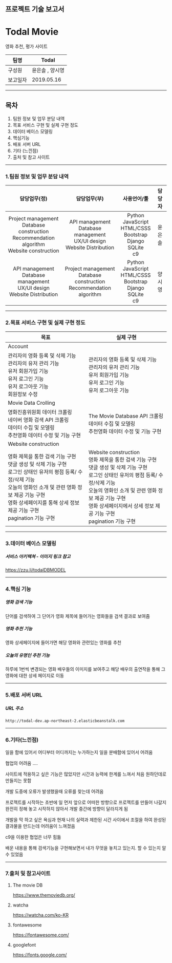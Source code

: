 ## 프로젝트  기술 보고서  

# Todal Movie

영화 추천, 평가 사이트



| 팀명     | Todal           |
| -------- | --------------- |
| 구성원   | 윤은솔 , 양시영 |
| 보고일자 | 2019.05.16      |



------

## 목차



1. 팀원 정보 및 업무 분담 내역
2. 목표 서비스 구현 및 실제 구현 정도
3. 데이터 베이스 모델링
4. 핵심기능
5. 배포 서버 URL
6. 기타 (느낀점)
7. 출처 및 참고 사이트

------

### 1.팀원 정보 및 업무 분담 내역



|                         담당업무(정)                         |                         담당업무(부)                         |                         사용언어/툴                          | 담당자 |
| :----------------------------------------------------------: | :----------------------------------------------------------: | :----------------------------------------------------------: | :----: |
| Project management<br />Database construction<br />Recommendation algorithm<br />Website construction | API management<br />Database management<br />UX/UI design<br />Website Distribution | Python<br />JavaScript<br />HTML/CSSS<br />Bootstrap<br />Django<br />SQLite<br />c9 | 윤은솔 |
| API management<br />Database management<br />UX/UI design<br /> Website Distribution | Project management<br />Database construction<br />Recommendation algorithm | Python<br />JavaScript<br />HTML/CSSS<br />Bootstrap<br />Django<br />SQLite<br />c9 | 양시영 |



------

### 2.목표 서비스 구현 및 실제 구현 정도



| 목표                                                         | 실제 구현                                                    |
| ------------------------------------------------------------ | ------------------------------------------------------------ |
| Account                                                      |                                                              |
| 관리자의  영화 등록 및 삭제 기능<br />관리자의  유저 관리 기능<br />유저 회원가입 기능<br />유저 로그인 기능<br />유저 로그아웃 기능<br />회원정보 수정 | 관리자의  영화 등록 및 삭제 기능<br />관리자의  유저 관리 기능<br />유저 회원가입 기능<br />유저 로그인 기능<br />유저 로그아웃 기능<br /> |
| Movie Data Crolling                                          |                                                              |
| 영화진흥위원회 데이터 크롤링 <br /> 네이버 영화 검색 API 크롤링<br /> 데이터 수집 및 모델링<br />추천영화 데이터 수정 및 기능 구현 | The Movie Database API 크롤링<br /> 데이터 수집 및 모델링<br />추천영화 데이터 수정 및 기능 구현 |
| Website construction                                         |                                                              |
| 영화 제목을 통한 검색 기능 구현<br /> 댓글 생성 및 삭제 기능 구현<br /> 로그인 상태인 유저의 평점 등록/ 수정/삭제 기능 <br /> 오늘의 영화인  소개 및 관련 영화 정보 제공 기능 구현<br />영화 상세페이지를 통해 상세 정보 제공 기능 구현<br />pagination 기능 구현 | Website construction<br /> 영화 제목을 통한 검색 기능 구현<br /> 댓글 생성 및 삭제 기능 구현<br /> 로그인 상태인 유저의 평점 등록/ 수정/삭제 기능 <br /> 오늘의 영화인  소개 및 관련 영화 정보 제공 기능 구현<br />영화 상세페이지에서 상세 정보 제공 기능 구현<br />pagination 기능 구현 |

------

### 3.데이터 베이스 모델링



##### 서비스 아키텍쳐 - 이미지 링크 참고

https://zzu.li/todalDBMODEL





------

### 4.핵심 기능



##### 영화 검색 기능

단어를 검색하여 그 단어가 영화 제목에 들어가는 영화들을 검색 결과로 보여줌



##### 영화 추천 기능

영화 상세페이지에 들어가면 해당 영화와 관련있는 영화를 추천



##### 오늘의 유명인 추천 기능

하루에 1번씩 변경되는 영화 배우들의 이미지를 보여주고 해당 배우의 출연작을 통해 그 영화에 대한 상세 페이지로 이동



------

### 5.배포 서버 URL



##### URL 주소

```md
http://todal-dev.ap-northeast-2.elasticbeanstalk.com
```





------

### 6.기타(느낀점)



일을 함에 있어서 어디부터 어디까지는 누가하는지 일을 분배함에 있어서 어려움



협업의 어려움  ....



사이트에 적용하고 싶은 기능은 많았지만 시간과 능력에 한계를 느껴서 처음 원하던데로 만들지는 못함



개발 도중에 오류가 발생했을때 오류를 찾는데 어려움



프로젝트를 시작하는 초반에 일 먼저 앞으로 어떠한 방향으로 프로젝트를 만들어 나갈지 완전히 정해 놓고 시작하지 않아서 개발 중간에 방향이 달라지게 됨



개발을 막 하고 싶은 욕심과 현재 나의 실력과 제한된 시간 사이에서 조절을 하여 완성된 결과물을 만드는데 어려움이 느껴졌음



c9을 이용한 협업은 너무 힘듦

배운 내용을 통해 검색기능을 구현해보면서  내가 무엇을 놓치고 있는지. 할 수 있는지 알수 있었음 

------

### 7.출처 및 참고사이트

1. The movie DB

   <https://www.themoviedb.org/>

2. watcha

   <https://watcha.com/ko-KR>

3. fontawesome

   <https://fontawesome.com/>

4. googlefont

   <https://fonts.google.com/>

